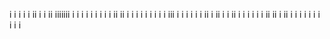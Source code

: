 i i i i i ii i i ii iiiiiii i i i i i  i i i i  ii ii i i  i  i i i i i i  iii  i i i i i i  ii i  ii i i ii i i i i i i ii ii i ii i i i i i i i i i i
